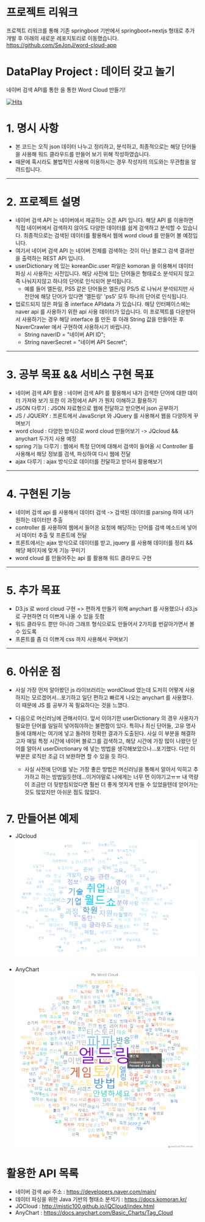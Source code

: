 # 프로젝트 리워크
프로젝트 리워크를 통해 기존 springboot 기반에서 springboot+nextjs 형태로 추가 개발 후 아래의 새로운 레포지토리로 이동했습니다.
https://github.com/SeJonJ/word-cloud-app

# DataPlay Project : 데이터 갖고 놀기
네이버 검색 API를 통한 을 통한 Word Cloud 만들기!

[![Hits](https://hits.seeyoufarm.com/api/count/incr/badge.svg?url=https%3A%2F%2Fgithub.com%2FSeJonJ%2Fjava-Word-Cloud&count_bg=%233310C8&title_bg=%2316C86B&icon=&icon_color=%23E7E7E7&title=HITS&edge_flat=true)](https://hits.seeyoufarm.com)

# **1. 명시 사항**
- 본 코드는 오직 json 데이터 나누고 정리하고, 분석하고, 최종적으로는 해당 단어들을 사용해 워드 클라우드를 만들어 보기 위해 작성하였습니다.
- 때문에 혹시라도 불법적인 사용에 이용하시는 경우 작성자의 의도와는 무관함을 알려드립니다.
<hr>

# **2. 프로젝트 설명**
- 네이버 검색 API 는 네이버에서 제공하는 오픈 API 입니다. 해당 API 를 이용하면 직접 네이버에서 검색하지 않아도 다양한 데이터를 쉽게 검색하고 분석할 수 있습니다.
최종적으로는 검색된 데이터를 활용해서 웹에 word cloud 를 만들어 볼 예정입니다.
- 여기서 네이버 검색 API 는 네이버 전체를 검색하는 것이 아닌 블로그 검색 결과만을 출력하는 REST API 입니다.
- userDictionary 에 있는 koreanDic.user 파일은 komoran 을 이용해서 데이터 파싱 시 사용하는 사전입니다. 해당 사전에 있는 단어들은 형태로소 분석되지 않고
    즉 나눠지지않고 하나의 단어로 인식되어 분석됩니다.
  - 예를 들어 엘든링, PS5 같은 단어들은 엘든/링 PS/5 로 나눠서 분석되지만 사전안에 해당 단어가 있다면 '엘든링' 'ps5' 모두 하나의 단어로 인식됩니다.
- 업로드되지 않은 파일 중 interface APIdata 가 있습니다. 해당 인터페이스에는 naver api 를 사용하기 위한 api 사용 데이터가 있습니다.
    이 프로젝트를 다운받아서 사용하기는 경우 해당 interface 를 만든 후 아래 String 값을 만들어둔 후 NaverCrawler 에서 구현하여 사용하시기 바랍니다.
  - String naverID = "네이버 API ID";
  - String naverSecret = "네이버 API Secret";

<hr>

# **3. 공부 목표 && 서비스 구현 목표**
- 네이버 검색 API 활용 : 네이버 검색 API 를 활용해서 내가 검색한 단어에 대한 데이터 가져와 보기 또한 이 과정에서 API 가 뭔지 이해하고 활용하기
- JSON 다루기 : JSON 자료형으로 웹에 전달하고 받으면서 json 공부하기
- JS / JQUERY : 프론트에서 JavaScript 와 JQuery 를 사용해서 웹을 다양하게 꾸며보기
- word cloud : 다양한 방식으로 word cloud 만들어보기 -> JQcloud && anychart 두가지 사용 예정
- spring 기능 다루기 : 웹에서 특정 단어에 대해서 검색이 들어올 시 Controller 를 사용해서 해당 정보를 검색, 파싱하여 다시 웹에 전달 
- ajax 다루기 : ajax 방식으로 데이터를 전달하고 받아서 활용해보기

<hr/>

# **4. 구현된 기능**
- 네이버 검색 api 를 사용해서 데이터 검색 -> 검색된 데이터를 parsing 하여 내가 원하는 데이터만 추출
- controller 를 사용하여 웹에서 들어온 요청에 해당하는 단어를 검색 메소드에 넣어서 데이터 추출 및 프론트에 전달
- 프론트에서는 ajax 방식으로 데이터를 받고, jquery 를 사용해 데이터를 정리 && 해당 페이지에 맞게 기능 꾸미기
- word cloud 를 만들어주는 api 를 활용해 워드 클라우드 구현

<hr>

# **5. 추가 목표**
- D3.js 로 word cloud 구현 => 편하게 만들기 위해 anychart 를 사용했으나 d3.js 로 구현하면 더 이쁘게 나올 수 있을 듯함
- 워드 클라우드 뿐만 아니라 그래프 형식으로도 만들어서 2가지를 번갈아가면서 볼 수 있도록
- 프론트를 좀 더 이쁘게 css 까지 사용해서 꾸며보기

<hr>

# **6. 아쉬운 점**

- 사실 가장 먼저 알아봤던 js 라이브러리는 wordCloud 였는데 도저히 어떻게 사용하지는 모르겠어서...포기하고 일단 편하고 빠르게 나오는 anychart 를 사용했다. 이 때문에 JS 를 공부가 꼭 필요하다는 것을 느꼈다.

- 다음으로 머신러닝에 관해서이다. 앞서 이야기한 userDictionary 의 경우 사용자가 필요한 단어를 일일히 넣어줘야하는 불편함이 있다. 특히나 최신 단어들, 고유 명사들에 대해서는 여기에 넣고 돌려야 정확한 결과가 도출된다. 사실 이 부분을 해결하고자 매일 특정 시간에 네이버 블로그를 검색하고, 해당 시간에 가장 많이 나왔던 단어를 알아서 userDirctionary 에 넣는 방법을 생각해보았으나...포기했다. 다만 이 부분은 로직만 조금 더 보완하면 할 수 있을 듯 하다.

  - 사실 사전에 단어를 넣는 가장 좋은 방법은 머신러닝을 통해서 알아서 익히고 추가하고 하는 방법일듯한데...이거야말로 나에게는 너무 먼 이야기고ㅠㅠ 내 역량이 조금만 더 뒷받침되었다면 훨씬 더 좋게 멋지게 만들 수 있었을텐데 얻어가는 것도 많았지만 아쉬운 점도 많았다.

# **7. 만들어본 예제**
- JQcloud
![](example/cloud_jqcloud.png)

- AnyChart
![](example/cloud_anychart.png)

# 활용한 API 목록
- 네이버 검색 api 주소 : https://developers.naver.com/main/
- 데이터 파싱을 위한 Java 기반의 형태소 분석기 : https://docs.komoran.kr/ 
- JQCloud : http://mistic100.github.io/jQCloud/index.html
- AnyChart : https://docs.anychart.com/Basic_Charts/Tag_Cloud
